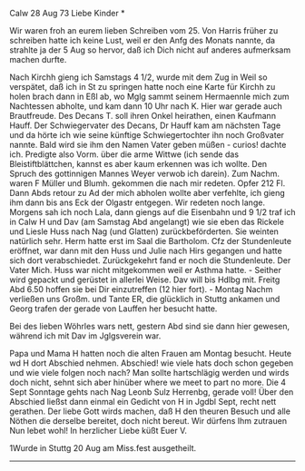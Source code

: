  Calw 28 Aug 73
Liebe Kinder <Fried>*

Wir waren froh an eurem lieben Schreiben vom 25. Von Harris früher zu schreiben hatte ich keine Lust, weil er den Anfg des Monats nannte, da strahlte ja der 5 Aug so hervor, daß ich Dich nicht auf anderes aufmerksam machen durfte.

Nach Kirchh gieng ich Samstags 4 1/2, wurde mit dem Zug in Weil so verspätet, daß ich in St zu springen hatte noch eine Karte für Kirchh zu holen brach dann in Eßl ab, wo Mglg sammt seinem Hermaennle mich zum Nachtessen abholte, und kam dann 10 Uhr nach K. Hier war gerade auch Brautfreude. Des Decans T. soll ihren Onkel heirathen, einen Kaufmann Hauff. Der Schwiegervater des Decans, Dr Hauff kam am nächsten Tage und da hörte ich wie seine künftige Schwiegertochter ihn noch Großvater nannte. Bald wird sie ihm den Namen Vater geben müßen - curios! dachte ich. Predigte also Vorm. über die arme Wittwe (ich sende das Bleistiftblättchen, kannst es aber kaum erkennen was ich wollte. Den Spruch des gottinnigen Mannes Weyer verwob ich darein). Zum Nachm. waren F Müller und Blumh. gekommen die nach mir redeten. Opfer 212 Fl. Dann Abds retour zu Ad der mich abholen wollte aber verfehlte, ich gieng ihm dann bis ans Eck der Olgastr entgegen. Wir redeten noch lange. Morgens sah ich noch Lala, dann giengs auf die Eisenbahn und 9 1/2 traf ich in Calw H und Dav (am Samstag Abd angelangt) wie sie eben das Rickele und Liesle Huss nach Nag (und Glatten) zurückbeförderten. Sie weinten natürlich sehr. Herm hatte erst im Saal die Bartholom. Cfz der Stundenleute eröffnet, war dann mit den Huss und Julie nach Hirs gegangen und hatte sich dort verabschiedet. Zurückgekehrt fand er noch die Stundenleute. Der Vater Mich. Huss war nicht mitgekommen weil er Asthma hatte. - Seither wird gepackt und gerüstet in allerlei Weise. Dav will bis Hdlbg mit. Freitg Abd 6.50 hoffen sie bei Dir einzutreffen (12 hier fort). - Montag Nachm verließen uns Großm. und Tante ER, die glücklich in Stuttg ankamen und Georg trafen der gerade von Lauffen her besucht hatte.

Bei des lieben Wöhrles wars nett, gestern Abd sind sie dann hier gewesen, während ich mit Dav im Jglgsverein war.

Papa und Mama H hatten noch die alten Frauen am Montag besucht. Heute wd H dort Abschied nehmen. Abschied! wie viele hats doch schon gegeben und wie viele folgen noch nach? Man sollte hartschlägig werden und wirds doch nicht, sehnt sich aber hinüber where we meet to part no more. 
Die 4 Sept Sonntage gehts nach Nag Leonb Sulz Herrenbg, gerade voll! Über den Abschied ließst dann einmal ein Gedicht von H in Jgdbl Sept, recht nett gerathen. Der liebe Gott wirds machen, daß H den theuren Besuch und alle Nöthen die derselbe bereitet, doch nicht bereut. Wir dürfens Ihm zutrauen 
Nun lebet wohl! In herzlicher Liebe küßt
 Euer V.

1Wurde in Stuttg 20 Aug am Miss.fest ausgetheilt.
__________
